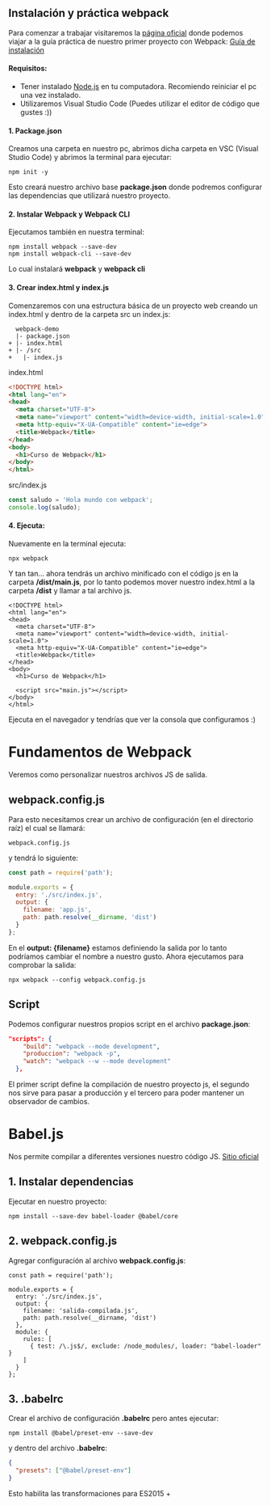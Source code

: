 ## Instalación y práctica webpack
Para comenzar a trabajar visitaremos la [página oficial](https://webpack.js.org/) donde podemos viajar a la guía práctica de nuestro primer proyecto con Webpack: [Guía de instalación](https://webpack.js.org/guides/getting-started/#basic-setup)

#### Requisitos:
- Tener instalado [Node.js](https://nodejs.org/es/) en tu computadora. Recomiendo reiniciar el pc una vez instalado.
- Utilizaremos Visual Studio Code (Puedes utilizar el editor de código que gustes :))

#### 1. Package.json
Creamos una carpeta en nuestro pc, abrimos dicha carpeta en VSC (Visual Studio Code) y abrimos la terminal para ejecutar:

```
npm init -y
```

Esto creará nuestro archivo base **package.json** donde podremos configurar las dependencias que utilizará nuestro proyecto.

#### 2. Instalar Webpack y Webpack CLI
Ejecutamos también en nuestra terminal:

```
npm install webpack --save-dev
npm install webpack-cli --save-dev
```

Lo cual instalará **webpack** y **webpack cli**

#### 3. Crear index.html y index.js
Comenzaremos con una estructura básica de un proyecto web creando un index.html y dentro de la carpeta src un index.js:

```
  webpack-demo
  |- package.json
+ |- index.html
+ |- /src
+   |- index.js
```

index.html
```html
<!DOCTYPE html>
<html lang="en">
<head>
  <meta charset="UTF-8">
  <meta name="viewport" content="width=device-width, initial-scale=1.0">
  <meta http-equiv="X-UA-Compatible" content="ie=edge">
  <title>Webpack</title>
</head>
<body>
  <h1>Curso de Webpack</h1>
</body>
</html>
```

src/index.js
```js
const saludo = 'Hola mundo con webpack';
console.log(saludo);
```

#### 4. Ejecuta:
Nuevamente en la terminal ejecuta:
```
npx webpack
```

Y tan tan... ahora tendrás un archivo minificado con el código js en la carpeta **/dist/main.js**, por lo tanto podemos mover nuestro index.html a la carpeta **/dist** y llamar a tal archivo js.

```html{12}
<!DOCTYPE html>
<html lang="en">
<head>
  <meta charset="UTF-8">
  <meta name="viewport" content="width=device-width, initial-scale=1.0">
  <meta http-equiv="X-UA-Compatible" content="ie=edge">
  <title>Webpack</title>
</head>
<body>
  <h1>Curso de Webpack</h1>

  <script src="main.js"></script>
</body>
</html>
```
Ejecuta en el navegador y tendrías que ver la consola que configuramos :)

# Fundamentos de Webpack
Veremos como personalizar nuestros archivos JS de salida.

## webpack.config.js
Para esto necesitamos crear un archivo de configuración (en el directorio raíz) el cual se llamará:

```
webpack.config.js
```
y tendrá lo siguiente:

```js
const path = require('path');

module.exports = {
  entry: './src/index.js',
  output: {
    filename: 'app.js',
    path: path.resolve(__dirname, 'dist')
  }
};
```

En el **output: {filename}** estamos definiendo la salida por lo tanto podríamos cambiar el nombre a nuestro gusto. Ahora ejecutamos para comprobar la salida:

```
npx webpack --config webpack.config.js
```

## Script
Podemos configurar nuestros propios script en el archivo **package.json**:

```json
"scripts": {
    "build": "webpack --mode development",
    "produccion": "webpack -p",
    "watch": "webpack --w --mode development"
  },
```

El primer script define la compilación de nuestro proyecto js, el segundo nos sirve para pasar a producción y el tercero para poder mantener un observador de cambios.

# Babel.js
Nos permite compilar a diferentes versiones nuestro código JS. [Sitio oficial](https://babeljs.io/setup#installation)

## 1. Instalar dependencias
Ejecutar en nuestro proyecto:
```
npm install --save-dev babel-loader @babel/core
```

## 2. webpack.config.js
Agregar configuración al archivo **webpack.config.js**:
```js{9-13}
const path = require('path');

module.exports = {
  entry: './src/index.js',
  output: {
    filename: 'salida-compilada.js',
    path: path.resolve(__dirname, 'dist')
  },
  module: {
    rules: [
      { test: /\.js$/, exclude: /node_modules/, loader: "babel-loader" }
    ]
  }
};
```

## 3. .babelrc
Crear el archivo de configuración **.babelrc** pero antes ejecutar:
```
npm install @babel/preset-env --save-dev
```

y dentro del archivo **.babelrc**:
```json
{
  "presets": ["@babel/preset-env"]
}
```

Esto habilita las transformaciones para ES2015 +
